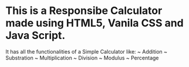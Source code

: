 # This is a Responsibe Calculator made using HTML5, Vanila CSS and Java Script.

It has all the functionalities of a Simple Calculator like:
~ Addition
~ Substration
~ Multiplication
~ Division
~ Modulus
~ Percentage
